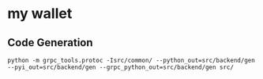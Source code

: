 # my wallet

## Code Generation

```commandline
python -m grpc_tools.protoc -Isrc/common/ --python_out=src/backend/gen --pyi_out=src/backend/gen --grpc_python_out=src/backend/gen src/
```
